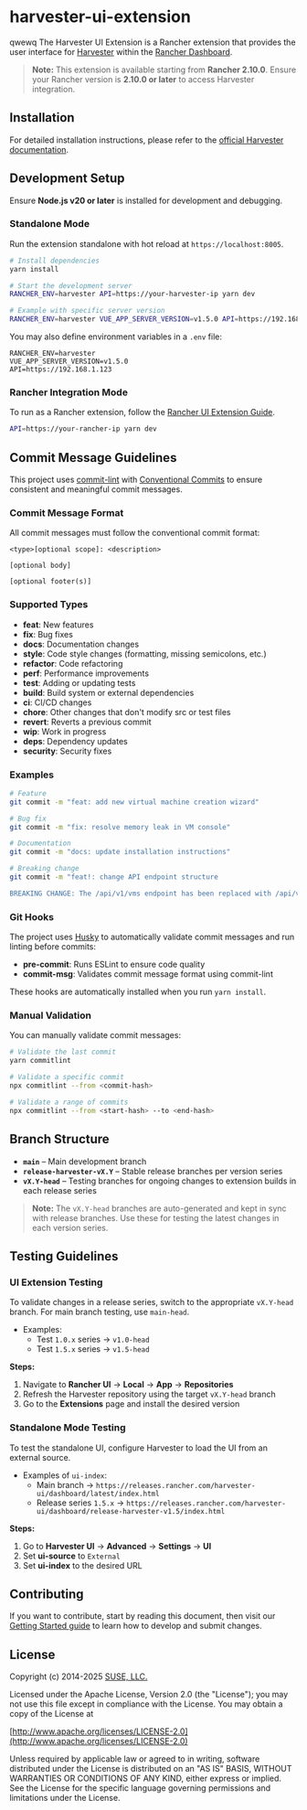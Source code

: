 # harvester-ui-extension
qwewq
The Harvester UI Extension is a Rancher extension that provides the user interface for [Harvester](https://harvesterhci.io) within the [Rancher Dashboard](https://github.com/rancher/dashboard).

> **Note:**
> This extension is available starting from **Rancher 2.10.0**. Ensure your Rancher version is **2.10.0 or later** to access Harvester integration.

## Installation

For detailed installation instructions, please refer to the [official Harvester documentation](https://docs.harvesterhci.io/v1.5/rancher/harvester-ui-extension#installation-on-rancher-210).


## Development Setup

Ensure **Node.js v20 or later** is installed for development and debugging.

### Standalone Mode

Run the extension standalone with hot reload at `https://localhost:8005`.

```bash
# Install dependencies
yarn install

# Start the development server
RANCHER_ENV=harvester API=https://your-harvester-ip yarn dev

# Example with specific server version
RANCHER_ENV=harvester VUE_APP_SERVER_VERSION=v1.5.0 API=https://192.168.1.123 yarn dev
```

You may also define environment variables in a `.env` file:

```env
RANCHER_ENV=harvester
VUE_APP_SERVER_VERSION=v1.5.0
API=https://192.168.1.123
```

### Rancher Integration Mode

To run as a Rancher extension, follow the [Rancher UI Extension Guide](https://extensions.rancher.io/extensions/next/extensions-getting-started#running-the-app).

```bash
API=https://your-rancher-ip yarn dev
```

## Commit Message Guidelines

This project uses [commit-lint](https://commitlint.js.org/) with [Conventional Commits](https://www.conventionalcommits.org/) to ensure consistent and meaningful commit messages.

### Commit Message Format

All commit messages must follow the conventional commit format:

```
<type>[optional scope]: <description>

[optional body]

[optional footer(s)]
```

### Supported Types

- **feat**: New features
- **fix**: Bug fixes
- **docs**: Documentation changes
- **style**: Code style changes (formatting, missing semicolons, etc.)
- **refactor**: Code refactoring
- **perf**: Performance improvements
- **test**: Adding or updating tests
- **build**: Build system or external dependencies
- **ci**: CI/CD changes
- **chore**: Other changes that don't modify src or test files
- **revert**: Reverts a previous commit
- **wip**: Work in progress
- **deps**: Dependency updates
- **security**: Security fixes

### Examples

```bash
# Feature
git commit -m "feat: add new virtual machine creation wizard"

# Bug fix
git commit -m "fix: resolve memory leak in VM console"

# Documentation
git commit -m "docs: update installation instructions"

# Breaking change
git commit -m "feat!: change API endpoint structure

BREAKING CHANGE: The /api/v1/vms endpoint has been replaced with /api/v2/vms"
```

### Git Hooks

The project uses [Husky](https://typicode.github.io/husky/) to automatically validate commit messages and run linting before commits:

- **pre-commit**: Runs ESLint to ensure code quality
- **commit-msg**: Validates commit message format using commit-lint

These hooks are automatically installed when you run `yarn install`.

### Manual Validation

You can manually validate commit messages:

```bash
# Validate the last commit
yarn commitlint

# Validate a specific commit
npx commitlint --from <commit-hash>

# Validate a range of commits
npx commitlint --from <start-hash> --to <end-hash>
```

## Branch Structure

- **`main`** – Main development branch
- **`release-harvester-vX.Y`** – Stable release branches per version series
- **`vX.Y-head`** – Testing branches for ongoing changes to extension builds in each release series

> **Note:**
> The `vX.Y-head` branches are auto-generated and kept in sync with release branches. Use these for testing the latest changes in each version series.

## Testing Guidelines

### UI Extension Testing

To validate changes in a release series, switch to the appropriate `vX.Y-head` branch. For main branch testing, use `main-head`.

- Examples:
  - Test `1.0.x` series → `v1.0-head`
  - Test `1.5.x` series → `v1.5-head`

**Steps:**
1. Navigate to **Rancher UI** → **Local** → **App** → **Repositories**
2. Refresh the Harvester repository using the target `vX.Y-head` branch
3. Go to the **Extensions** page and install the desired version

### Standalone Mode Testing

To test the standalone UI, configure Harvester to load the UI from an external source.

- Examples of `ui-index`:
  - Main branch → `https://releases.rancher.com/harvester-ui/dashboard/latest/index.html`
  - Release series `1.5.x` → `https://releases.rancher.com/harvester-ui/dashboard/release-harvester-v1.5/index.html`

**Steps:**
1. Go to **Harvester UI** → **Advanced** → **Settings** → **UI**
2. Set **ui-source** to `External`
3. Set **ui-index** to the desired URL

## Contributing

If you want to contribute, start by reading this document, then visit our [Getting Started guide](https://extensions.rancher.io/extensions/next/extensions-getting-started) to learn how to develop and submit changes.

## License

Copyright (c) 2014-2025 [SUSE, LLC.](https://www.suse.com/)

Licensed under the Apache License, Version 2.0 (the "License");
you may not use this file except in compliance with the License.
You may obtain a copy of the License at

[http://www.apache.org/licenses/LICENSE-2.0](http://www.apache.org/licenses/LICENSE-2.0)

Unless required by applicable law or agreed to in writing, software
distributed under the License is distributed on an "AS IS" BASIS,
WITHOUT WARRANTIES OR CONDITIONS OF ANY KIND, either express or implied.
See the License for the specific language governing permissions and
limitations under the License.
